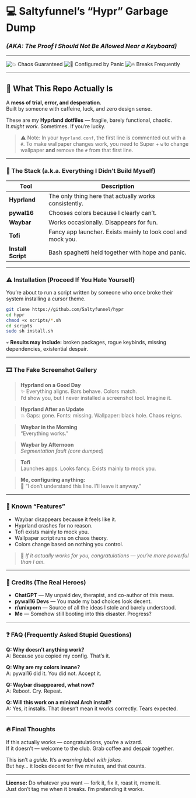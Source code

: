 # 💻 Saltyfunnel’s “Hypr” Garbage Dump  
### *(AKA: The Proof I Should Not Be Allowed Near a Keyboard)*  

---

![💥 Chaos Guaranteed](https://img.shields.io/badge/Chaos-Guaranteed-red?style=for-the-badge) ![🧠 Configured by Panic](https://img.shields.io/badge/Config-Panic-yellow?style=for-the-badge) ![🔥 Breaks Frequently](https://img.shields.io/badge/Breaks-Frequently-orange?style=for-the-badge)

---

## 🧠 What This Repo Actually Is

A **mess of trial, error, and desperation**.  
Built by someone with caffeine, luck, and zero design sense.  

These are my **Hyprland dotfiles** — fragile, barely functional, chaotic.  
It *might work*. Sometimes. If you’re lucky.

> ⚠️ Note: In your `hyprland.conf`, the first line is commented out with a `#`. To make wallpaper changes work, you need to Super + `w` to change wallpaper **and** remove the `#` from that first line.

---

### 🧩 The Stack (a.k.a. Everything I Didn’t Build Myself)

| Tool | Description |
|------|--------------|
| **Hyprland** | The only thing here that actually works consistently. |
| **pywal16** | Chooses colors because I clearly can’t. |
| **Waybar** | Works occasionally. Disappears for fun. |
| **Tofi** | Fancy app launcher. Exists mainly to look cool and mock you. |
| **Install Script** | Bash spaghetti held together with hope and panic. |

---

### ⚠️ Installation (Proceed If You Hate Yourself)

You’re about to run a script written by someone who once broke their system installing a cursor theme.  

```bash
git clone https://github.com/Saltyfunnel/hypr
cd hypr
chmod +x scripts/*.sh
cd scripts
sudo sh install.sh
```

💀 **Results may include:** broken packages, rogue keybinds, missing dependencies, existential despair.  

---

### 🎞️ The Fake Screenshot Gallery

> **Hyprland on a Good Day**  
> ✨ Everything aligns. Bars behave. Colors match.  
> I’d show you, but I never installed a screenshot tool. Imagine it.

> **Hyprland After an Update**  
> 💥 Gaps: gone. Fonts: missing. Wallpaper: black hole. Chaos reigns.

> **Waybar in the Morning**  
> “Everything works.”

> **Waybar by Afternoon**  
> *Segmentation fault (core dumped)*

> **Tofi**  
> Launches apps. Looks fancy. Exists mainly to mock you.

> **Me, configuring anything:**  
> 🧍 “I don’t understand this line. I’ll leave it anyway.”

---

### 💩 Known “Features”  

- Waybar disappears because it feels like it.  
- Hyprland crashes for no reason.  
- Tofi exists mainly to mock you.  
- Wallpaper script runs on chaos theory.  
- Colors change based on nothing you control.

> 🧘 *If it actually works for you, congratulations — you’re more powerful than I am.*

---

### 🙌 Credits (The Real Heroes)

- **ChatGPT** — My unpaid dev, therapist, and co-author of this mess.  
- **pywal16 Devs** — You made my bad choices look decent.  
- **r/unixporn** — Source of all the ideas I stole and barely understood.  
- **Me** — Somehow still booting into this disaster. Progress?

---

### ❓ FAQ (Frequently Asked Stupid Questions)

**Q: Why doesn’t anything work?**  
A: Because you copied my config. That’s it.

**Q: Why are my colors insane?**  
A: pywal16 did it. You did not. Accept it.

**Q: Waybar disappeared, what now?**  
A: Reboot. Cry. Repeat.

**Q: Will this work on a minimal Arch install?**  
A: Yes, it installs. That doesn’t mean it works correctly. Tears expected.

---

### 🔥 Final Thoughts

If this actually works — congratulations, you’re a wizard.  
If it doesn’t — welcome to the club. Grab coffee and despair together.

This isn’t a *guide.* It’s a *warning label with jokes.*  
But hey… it looks decent for five minutes, and that counts.

---

**License:** Do whatever you want — fork it, fix it, roast it, meme it.  
Just don’t tag me when it breaks. I’m pretending it works.
